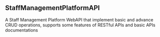 ## StaffManagementPlatformAPI
A Staff Management Platform WebAPI that implement basic and advance CRUD operations, supports some features of  RESTful APIs and basic APIs documentations
